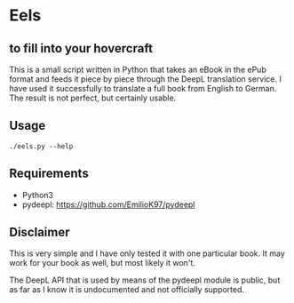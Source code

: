 # Eels
## to fill into your hovercraft

This is a small script written in Python that takes an eBook in the
ePub format and feeds it piece by piece through the DeepL translation
service. I have used it successfully to translate a full book from
English to German. The result is not perfect, but certainly usable.

## Usage

    ./eels.py --help
    

## Requirements
* Python3
* pydeepl: https://github.com/EmilioK97/pydeepl


## Disclaimer
This is very simple and I have only tested it with one particular book.
It may work for your book as well, but most likely it won't.

The DeepL API that is used by means of the pydeepl module is public,
but as far as I know it is undocumented and not officially supported.
